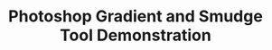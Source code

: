 ---
ee_id: '177'
site: '1'
type: '2'
long_id: 2007-016 Photoshop Gradient and Smudge Tool Demonstration
url: 2007-016-photoshop-gradient-and-smudge-tool-demonstration
title: 'Photoshop Gradient and Smudge Tool Demonstration '
year: '2007'
medium: Inkjet on laminate.
commission:
add_credit:
dims: 43 x 43 inches
pitch:
ps:
live_url:
related:
youtube:
imgs: photoshop-smudge-2007-016-digital-database-ih.jpg
subheading:
year2: '2007'
download:
add_credits:
related_code:
layout: things-i-made
---